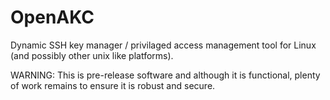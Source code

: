 # OpenAKC
Dynamic SSH key manager / privilaged access management tool for Linux (and possibly other unix like platforms).

WARNING: This is pre-release software and although it is functional, plenty of work remains to ensure it is robust and secure.
